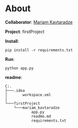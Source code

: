 # About

**Collaborator**: [Mariam Kavtaradze](https://github.com/MxKavt)

**Project**: firstProject

**Install**: 

    pip install -r requirements.txt

**Run**:

    python app.py

**readme**:

    C:.
    ├───.idea
    │       workspace.xml
    │
    └───firstProject
        └───mariam_kavtaradze
                app.py
                readme.md
                requirements.txt